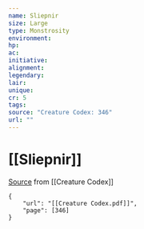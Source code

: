```yaml
---
name: Sliepnir
size: Large
type: Monstrosity
environment: 
hp: 
ac: 
initiative: 
alignment: 
legendary: 
lair: 
unique: 
cr: 5
tags: 
source: "Creature Codex: 346"
url: ""
---
```

# [[Sliepnir]]

[Source](zotero://open-pdf/library/items/NTNKJRHG?page=346) from [[Creature Codex]]

```pdf
{
	"url": "[[Creature Codex.pdf]]",
	"page": [346]
}
```

